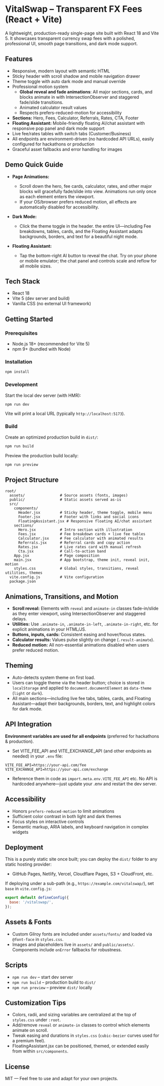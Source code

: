 # VitalSwap – Transparent FX Fees (React + Vite)

A lightweight, production-ready single-page site built with React 18 and Vite 5. It showcases transparent currency swap fees with a polished, professional UI, smooth page transitions, and dark mode support.

## Features

- Responsive, modern layout with semantic HTML
- Sticky header with scroll shadow and mobile navigation drawer
- Theme toggle with auto dark mode and manual override
- Professional motion system
  - **Global reveal and fade animations**: All major sections, cards, and blocks animate in with IntersectionObserver and staggered fade/slide transitions.
  - Animated calculator result values
  - Respects prefers-reduced-motion for accessibility
- **Sections:** Hero, Fees, Calculator, Referrals, Rates, CTA, Footer
- **Floating Assistant:** Mobile-friendly floating AI/chat assistant with responsive pop panel and dark mode support
- Live fee/rates tables with switch tabs (Customer/Business)
- All endpoints are environment-driven (no hardcoded API URLs), easily configured for hackathons or production
- Graceful asset fallbacks and error handling for images

## Demo Quick Guide

- **Page Animations:**
  - Scroll down the hero, fee cards, calculator, rates, and other major blocks will gracefully fade/slide into view. Animations run only once as each element enters the viewport.
  - If your OS/browser prefers reduced motion, all effects are automatically disabled for accessibility.

- **Dark Mode:**
  - Click the theme toggle in the header. the entire UI—including Fee breakdowns, tables, cards, and the Floating Assistant adapts backgrounds, borders, and text for a beautiful night mode.

- **Floating Assistant:**
  - Tap the bottom-right AI button to reveal the chat. Try on your phone or mobile emulator; the chat panel and controls scale and reflow for all mobile sizes.

## Tech Stack

- React 18
- Vite 5 (dev server and build)
- Vanilla CSS (no external UI framework)

## Getting Started

### Prerequisites

- Node.js 18+ (recommended for Vite 5)
- npm 9+ (bundled with Node)

### Installation

```bash
npm install
```

### Development

Start the local dev server (with HMR):

```bash
npm run dev
```

Vite will print a local URL (typically `http://localhost:5173`).

### Build

Create an optimized production build in `dist/`:

```bash
npm run build
```

Preview the production build locally:

```bash
npm run preview
```

## Project Structure

```text
root/
  assets/                # Source assets (fonts, images)
  public/                # Static assets served as-is
  src/
    components/
      Header.jsx         # Sticky header, theme toggle, mobile menu
      Footer.jsx         # Footer with links and social icons
      FloatingAssistant.jsx # Responsive floating AI/chat assistant
    sections/
      Hero.jsx           # Intro section with illustration
      Fees.jsx           # Fee breakdown cards + live fee tables
      Calculator.jsx     # Fee calculator with animated results
      Referrals.jsx      # Referral cards and copy action
      Rates.jsx          # Live rates card with manual refresh
      Cta.jsx            # Call-to-action band
    App.jsx              # Page composition
    main.jsx             # App bootstrap, theme init, reveal init, motion
    styles.css           # Global styles, transitions, reveal utilities, themes
  vite.config.js         # Vite configuration
  package.json
```

## Animations, Transitions, and Motion

- **Scroll reveal:** Elements with `reveal` and `animate-in` classes fade-in/slide as they enter viewport, using IntersectionObserver and staggered delays.
- **Utilities:** Use `.animate-in`, `.animate-in-left`, `.animate-in-right`, etc. for explicit animations in your HTML/JS.
- **Buttons, inputs, cards:** Consistent easing and hover/focus states.
- **Calculator results:** Values pulse slightly on change (`.result-animate`).
- **Reduced motion:** All non-essential animations disabled when users prefer reduced motion.

## Theming

- Auto-detects system theme on first load.
- Users can toggle theme via the header button; choice is stored in `localStorage` and applied to `document.documentElement` as `data-theme` (`light` or `dark`).
- All main sections—including live fee tabs, tables, cards, and Floating Assistant—adapt their backgrounds, borders, text, and highlight colors for dark mode.

## API Integration

**Environment variables are used for all endpoints** (preferred for hackathons & production).

- Set VITE_FEE_API and VITE_EXCHANGE_API (and other endpoints as needed) in your `.env` file:

```env
VITE_FEE_API=https://your-api.com/fee
VITE_EXCHANGE_API=https://your-api.com/exchange
```

- Reference them in code as `import.meta.env.VITE_FEE_API` etc. No API is hardcoded anywhere—just update your .env and restart the dev server.

## Accessibility

- Honors `prefers-reduced-motion` to limit animations
- Sufficient color contrast in both light and dark themes
- Focus styles on interactive controls
- Semantic markup, ARIA labels, and keyboard navigation in complex widgets

## Deployment

This is a purely static site once built; you can deploy the `dist/` folder to any static hosting provider:

- GitHub Pages, Netlify, Vercel, Cloudflare Pages, S3 + CloudFront, etc.

If deploying under a sub-path (e.g., `https://example.com/vitalswap/`), set `base` in `vite.config.js`:

```js
export default defineConfig({
  base: '/vitalswap/',
});
```

## Assets & Fonts

- Custom Gilroy fonts are included under `assets/fonts/` and loaded via `@font-face` in `styles.css`.
- Images and placeholders live in `assets/` and `public/assets/`. Components include `onError` fallbacks for robustness.

## Scripts

- `npm run dev` – start dev server
- `npm run build` – production build to `dist/`
- `npm run preview` – preview `dist/` locally

## Customization Tips

- Colors, radii, and sizing variables are centralized at the top of `styles.css` under `:root`.
- Add/remove `reveal` or `animate-in` classes to control which elements animate on scroll.
- Tweak easing and durations in `styles.css` (`cubic-bezier` curves used for a premium feel).
- FloatingAssistant.jsx can be positioned, themed, or extended easily from within `src/components`.

## License

MIT — Feel free to use and adapt for your own projects.

